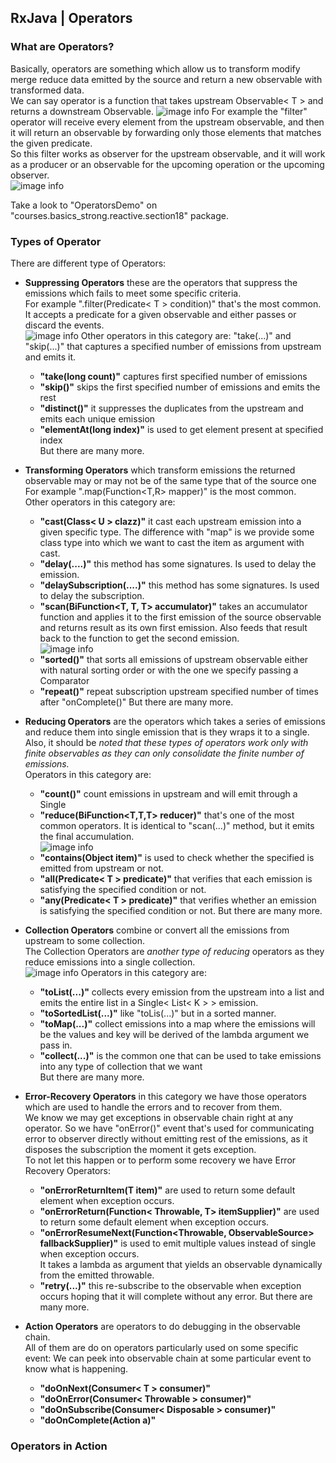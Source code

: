 ## RxJava | Operators

### What are Operators?
Basically, operators are something which allow us to transform modify merge reduce data emitted by the source and return a new observable with transformed data.  
We can say operator is a function that takes upstream Observable< T > and returns a downstream Observable<R>.
![image info](./imgs/Schermata_20240905_153516.png "Operators")
For example the "filter" operator will receive every element from the upstream observable, and then it will return an observable by forwarding only those elements that matches the given predicate.  
So this filter works as observer for the upstream observable, and it will work as a producer or an observable for the upcoming operation or the upcoming observer.  
![image info](./imgs/Schermata_20240905_154234.png "Filter Operator Example")

Take a look to "OperatorsDemo" on "courses.basics_strong.reactive.section18" package.

### Types of Operator
There are different type of Operators:
- **Suppressing Operators** these are the operators that suppress the emissions which fails to meet some specific criteria.  
  For example ".filter(Predicate< T > condition)" that's the most common.  
  It accepts a predicate for a given observable and either passes or discard the events.  
  ![image info](./imgs/Schermata_20240905_161932.png "Filter Operator Marble Diagram")
  Other operators in this category are: "take(...)" and "skip(...)" that captures a specified number of emissions from upstream and emits it.
  - **"take(long count)"** captures first specified number of emissions
  - **"skip()"** skips the first specified number of emissions and emits the rest
  - **"distinct()"** it suppresses the duplicates from the upstream and emits each unique emission
  - **"elementAt(long index)"** is used to get element present at specified index  
  But there are many more.

- **Transforming Operators** which transform emissions the returned observable may or may not be of the same type that of the source one  
  For example ".map(Function<T,R> mapper)" is the most common.  
  Other operators in this category are:
  - **"cast(Class< U > clazz)"** it cast each upstream emission into a given specific type. The difference with "map" is we provide some class type into which we want to cast the item as argument with cast.
  - **"delay(....)"** this method has some signatures. Is used to delay the emission.
  - **"delaySubscription(....)"** this method has some signatures. Is used to delay the subscription.
  - **"scan(BiFunction<T, T, T> accumulator)"** takes an accumulator function and applies it to the first emission of the source observable and returns result as its own first emission. Also feeds that result back to the function to get the second emission.  
    ![image info](./imgs/Schermata_20240905_164925.png "Scan Operator example")
  - **"sorted()"** that sorts all emissions of upstream observable either with natural sorting order or with the one we specify passing a Comparator
  - **"repeat()"** repeat subscription upstream specified number of times after "onComplete()"
  But there are many more.

- **Reducing Operators** are the operators which takes a series of emissions and reduce them into single emission that is they wraps it to a single.  
  Also, it should be *noted that these types of operators work only with finite observables as they can only consolidate the finite number of emissions.*  
  Operators in this category are:
  - **"count()"** count emissions in upstream and will emit through a Single
  - **"reduce(BiFunction<T,T,T> reducer)"** that's one of the most common operators. It is identical to "scan(...)" method, but it emits the final accumulation.  
    ![image info](./imgs/Schermata_20240905_171007.png "Reduce Operator example")
  - **"contains(Object item)"** is used to check whether the specified is emitted from upstream or not.
  - **"all(Predicate< T > predicate)"** that verifies that each emission is satisfying the specified condition or not.
  - **"any(Predicate< T > predicate)"** that verifies whether an emission is satisfying the specified condition or not.
    But there are many more.

- **Collection Operators** combine or convert all the emissions from upstream to some collection.  
  The Collection Operators are *another type of reducing* operators as they reduce emissions into a single collection.  
  ![image info](./imgs/Schermata_20240905_172224.png "Collection Operators")
  Operators in this category are:
  - **"toList(...)"** collects every emission from the upstream into a list and emits the entire list in a Single< List< K > > emission.  
  - **"toSortedList(...)"** like "toLis(...)" but in a sorted manner.  
  - **"toMap(...)"** collect emissions into a map where the emissions will be the values and key will be derived of the lambda argument we pass in.  
  - **"collect(...)"** is the common one that can be used to take emissions into any type of collection that we want  
    But there are many more.

- **Error-Recovery Operators** in this category we have those operators which are used to handle the errors and to recover from them.  
  We know we may get exceptions in observable chain right at any operator. So we have "onError()" event that's used for communicating error to observer directly without emitting rest of the emissions, as it disposes the subscription the moment it gets exception.  
  To not let this happen or to perform some recovery we have Error Recovery Operators:
  - **"onErrorReturnItem(T item)"** are used to return some default element when exception occurs.
  - **"onErrorReturn(Function< Throwable, T> itemSupplier)"** are used to return some default element when exception occurs.
  - **"onErrorResumeNext(Function<Throwable, ObservableSource<T>> fallbackSupplier)"** is used to emit multiple values instead of single when exception occurs.  
    It takes a lambda as argument that yields an observable dynamically from the emitted throwable.
  - **"retry(...)"** this re-subscribe to the observable when exception occurs hoping that it will complete without any error.
    But there are many more.

- **Action Operators** are operators to do debugging in the observable chain.  
  All of them are do on operators particularly used on some specific event:
  We can peek into observable chain at some particular event to know what is happening.
  - **"doOnNext(Consumer< T > consumer)"**
  - **"doOnError(Consumer< Throwable > consumer)"**
  - **"doOnSubscribe(Consumer< Disposable > consumer)"**
  - **"doOnComplete(Action a)"**

### Operators in Action